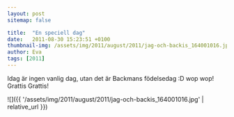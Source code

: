 ```yaml
---
layout: post
sitemap: false

title:  "En speciell dag"
date:   2011-08-30 15:23:51 +0100
thumbnail-img: /assets/img/2011/august/2011/jag-och-backis_164001016.jpg
author: Eva
tags: [2011]
---
```


Idag är ingen vanlig dag, utan det är Backmans födelsedag :D wop wop! Grattis Grattis!

![]({{ '/assets/img/2011/august/2011/jag-och-backis_164001016.jpg'  | relative_url }})

